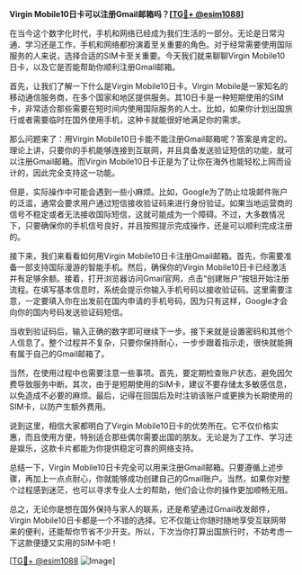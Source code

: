 **Virgin Mobile10日卡可以注册Gmail邮箱吗？[[TG💪+ @esim1088](https://t.me/s/esim1088)]**

在当今这个数字化时代，手机和网络已经成为我们生活的一部分。无论是日常沟通、学习还是工作，手机和网络都扮演着至关重要的角色。对于经常需要使用国际服务的人来说，选择合适的SIM卡至关重要。今天我们就来聊聊Virgin Mobile10日卡，以及它是否能帮助你顺利注册Gmail邮箱。

首先，让我们了解一下什么是Virgin Mobile10日卡。Virgin Mobile是一家知名的移动通信服务商，在多个国家和地区提供服务。其10日卡是一种短期使用的SIM卡，非常适合那些需要在短时间内使用国际服务的人士。比如，如果你计划出国旅行或者需要临时在国外使用手机，这种卡就能很好地满足你的需求。

那么问题来了：用Virgin Mobile10日卡能不能注册Gmail邮箱呢？答案是肯定的。理论上讲，只要你的手机能够连接到互联网，并且具备发送验证短信的功能，就可以注册Gmail邮箱。而Virgin Mobile10日卡正是为了让你在海外也能轻松上网而设计的，因此完全支持这一功能。

但是，实际操作中可能会遇到一些小麻烦。比如，Google为了防止垃圾邮件账户的泛滥，通常会要求用户通过短信接收验证码来进行身份验证。如果当地运营商的信号不稳定或者无法接收国际短信，这就可能成为一个障碍。不过，大多数情况下，只要确保你的手机信号良好，并且按照提示完成操作，还是可以顺利完成注册的。

接下来，我们来看看如何用Virgin Mobile10日卡注册Gmail邮箱。首先，你需要准备一部支持国际漫游的智能手机。然后，确保你的Virgin Mobile10日卡已经激活并有足够余额。接着，打开浏览器访问Gmail官网，点击“创建账户”按钮开始注册流程。在填写基本信息时，系统会提示你输入手机号码以接收验证码。这里需要注意，一定要填入你在出发前在国内申请的手机号码，因为只有这样，Google才会向你的国内号码发送验证码短信。

当收到验证码后，输入正确的数字即可继续下一步。接下来就是设置密码和其他个人信息了。整个过程并不复杂，只要你保持耐心，一步步跟着指示走，很快就能拥有属于自己的Gmail邮箱了。

当然，在使用过程中也需要注意一些事项。首先，要定期检查账户状态，避免因欠费导致服务中断。其次，由于是短期使用的SIM卡，建议不要存储太多敏感信息，以免造成不必要的麻烦。最后，记得在回国后及时注销该账户或更换为长期使用的SIM卡，以防产生额外费用。

说到这里，相信大家都明白了Virgin Mobile10日卡的优势所在。它不仅价格实惠，而且使用方便，特别适合那些偶尔需要出国的朋友。无论是为了工作、学习还是娱乐，这款卡片都能为你提供稳定可靠的网络支持。

总结一下，Virgin Mobile10日卡完全可以用来注册Gmail邮箱。只要遵循上述步骤，再加上一点点耐心，你就能够成功创建自己的Gmail账户。当然，如果你对整个过程感到迷茫，也可以寻求专业人士的帮助，他们会让你的操作更加顺畅无阻。

总之，无论你是想在国外保持与家人的联系，还是希望通过Gmail收发邮件，Virgin Mobile10日卡都是一个不错的选择。它不仅能让你随时随地享受互联网带来的便利，还能帮你节省不少开支。所以，下次当你打算出国旅行时，不妨考虑一下这款便捷又实用的SIM卡吧！

[[TG💪+ @esim1088](https://t.me/s/esim1088) ![Image](https://i.postimg.cc/4NQfJmqS/Snipaste-2025-05-13-00-14-12.png)]